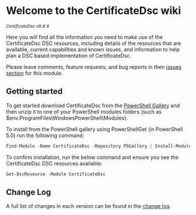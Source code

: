 # Welcome to the CertificateDsc wiki

<sup>*CertificateDsc v#.#.#*</sup>

Here you will find all the information you need to make use of the CertificateDsc
DSC resources, including details of the resources that are available, current
capabilities and known issues, and information to help plan a DSC based
implementation of CertificateDsc.

Please leave comments, feature requests, and bug reports in then
[issues section](https://github.com/dsccommunity/CertificateDsc/issues) for this
module.

## Getting started

To get started download CertificateDsc from the [PowerShell Gallery](http://www.powershellgallery.com/packages/CertificateDsc/)
and then unzip it to one of your PowerShell modules folders
(such as $env:ProgramFiles\WindowsPowerShell\Modules).

To install from the PowerShell gallery using PowerShellGet (in PowerShell 5.0)
run the following command:

```powershell
Find-Module -Name CertificateDsc -Repository PSGallery | Install-Module
```

To confirm installation, run the below command and ensure you see the CertificateDsc
DSC resources available:

```powershell
Get-DscResource -Module CertificateDsc
```

## Change Log

A full list of changes in each version can be found in the [change log](https://github.com/dsccommunity/CertificateDsc/blob/master/CHANGELOG.md).

